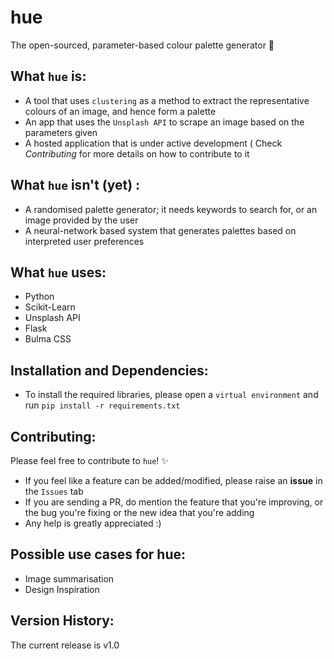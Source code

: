 # hue
The open-sourced, parameter-based colour palette generator  :rainbow:

## What ```hue``` is:  
- A tool that uses ```clustering``` as a method to extract the representative colours of an image, and hence form a palette
- An app that uses the ```Unsplash API``` to scrape an image based on the parameters given
- A hosted application that is under active development ( Check <i>Contributing</i> for more details on how to contribute to it 

## What ```hue``` isn't (yet) :
- A randomised palette generator; it needs keywords to search for, or an image provided by the user 
- A neural-network based system that generates palettes based on interpreted user preferences

## What ```hue``` uses:
- Python
- Scikit-Learn 
- Unsplash API
- Flask 
- Bulma CSS 

## Installation and Dependencies:
- To install the required libraries, please open a ```virtual environment``` and run ```pip install -r requirements.txt```

## Contributing:
Please feel free to contribute to ```hue```! :sparkles:
- If you feel like a feature can be added/modified, please raise an <b>issue</b> in the ```Issues``` tab
- If you are sending a PR, do mention the feature that you're improving, or the bug you're fixing or the new idea that you're adding 
- Any help is greatly appreciated :) 

## Possible use cases for hue:
- Image summarisation
- Design Inspiration 

## Version History:
The current release is v1.0
